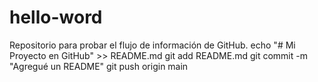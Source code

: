 # hello-word
Repositorio para probar el flujo de información de GitHub.
echo "# Mi Proyecto en GitHub" >> README.md
git add README.md
git commit -m "Agregué un README"
git push origin main
